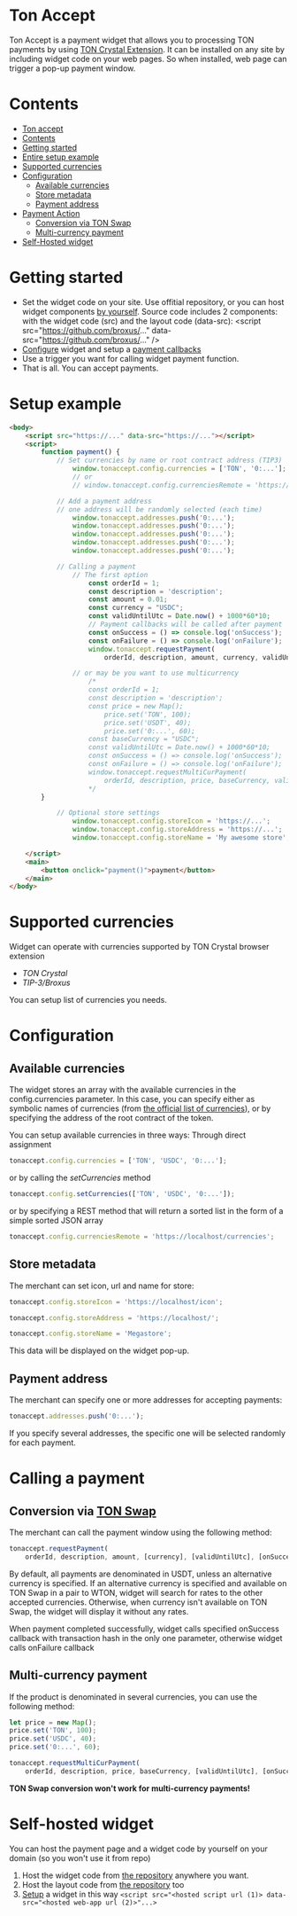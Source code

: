 # Ton Accept

Ton Accept is a payment widget that allows you to processing TON payments by using [TON Crystal Extension](https://l1.broxus.com/freeton/wallet).
It can be installed on any site by including widget code on your web pages. So when installed, web page can trigger a pop-up payment window.


# Contents

- [Ton accept](#ton-accept)
- [Contents](#contents)
- [Getting started](#getting-started)
- [Entire setup example](#setup-example)
- [Supported currencies](#supported-currencies)
- [Configuration](#available-currencies)
    - [Available currencies](#available-currencies)
    - [Store metadata](#store-metadata)
    - [Payment address](#payment-address)
- [Payment Action](#conversion-via-ton-swap)
    - [Conversion via TON Swap](#conversion-via-ton-swap)
    - [Multi-currency payment](#multi-currency-payment)
- [Self-Hosted widget](#self-hosted-widget)


# Getting started

<!-- - Install TON Crystal [browser extension](https://chrome.google.com/webstore/detail/ton-crystal-wallet/cgeeodpfagjceefieflmdfphplkenlfk) -->
- Set the widget code on your site. Use offitial repository, or you can host widget components [by yourself](#self-hosted-widget). Source code includes 2 components: with the widget code (src) and the layout code (data-src):
    \<script src="https://github.com/broxus/..."  data-src="https://github.com/broxus/..." \/\>
- [Сonfigure](#configuration) widget and setup a [payment callbacks](#calling-a-payment)
- Use a trigger you want for calling widget payment function.
- That is all. You can accept payments.

# Setup example


```html
<body>
    <script src="https://..." data-src="https://..."></script>
    <script>
        function payment() {
            // Set currencies by name or root contract address (TIP3)
                window.tonaccept.config.currencies = ['TON', '0:...'];
                // or
                // window.tonaccept.config.currenciesRemote = 'https://...';

            // Add a payment address
            // one address will be randomly selected (each time)
                window.tonaccept.addresses.push('0:...');
                window.tonaccept.addresses.push('0:...');
                window.tonaccept.addresses.push('0:...');
                window.tonaccept.addresses.push('0:...');
                window.tonaccept.addresses.push('0:...');

            // Calling a payment
                // The first option
                    const orderId = 1;
                    const description = 'description';
                    const amount = 0.01;
                    const currency = "USDC";
                    const validUntilUtc = Date.now() + 1000*60*10;
                    // Payment callbacks will be called after payment
                    const onSuccess = () => console.log('onSuccess');
                    const onFailure = () => console.log('onFailure');
                    window.tonaccept.requestPayment(
                        orderId, description, amount, currency, validUntilUtc, onSuccess, onFailure);

                // or may be you want to use multicurrency
                    /*
                    const orderId = 1;
                    const description = 'description';
                    const price = new Map();
                        price.set('TON', 100);
                        price.set('USDT', 40);
                        price.set('0:...', 60);
                    const baseCurrency = "USDC";
                    const validUntilUtc = Date.now() + 1000*60*10;
                    const onSuccess = () => console.log('onSuccess');
                    const onFailure = () => console.log('onFailure');
                    window.tonaccept.requestMultiCurPayment(
                        orderId, description, price, baseCurrency, validUntilUtc, onSuccess, onFailure);
                    */
        }

            // Optional store settings
                window.tonaccept.config.storeIcon = 'https://...';
                window.tonaccept.config.storeAddress = 'https://...';
                window.tonaccept.config.storeName = 'My awesome store';

    </script>
    <main>
        <button onclick="payment()">payment</button>
    </main>
</body>
```



# Supported currencies

Widget can operate with currencies supported by TON Crystal browser extension 
- *TON Crystal*
- *TIP-3/Broxus*

You can setup list of currencies you needs.


# Configuration

## Available currencies
The widget stores an array with the available currencies in the config.currencies parameter. In this case, you can specify either as symbolic names of currencies (from [the official list of currencies](https://github.com/broxus/ton-assets/blob/master/manifest.json)), or by specifying the address of the root contract of the token.

You can setup available currencies in three ways:
Through direct assignment

```javascript
tonaccept.config.currencies = ['TON', 'USDC', '0:...'];
```

or by calling the *setCurrencies* method

```javascript
tonaccept.config.setCurrencies(['TON', 'USDC', '0:...']);
```
or by specifying a REST method that will return a sorted list in the form of a simple sorted JSON array

```javascript
tonaccept.config.currenciesRemote = 'https://localhost/currencies';
```


## Store metadata

The merchant can set icon, url and name for store:

```javascript
tonaccept.config.storeIcon = 'https://localhost/icon';

tonaccept.config.storeAddress = 'https://localhost/';

tonaccept.config.storeName = 'Megastore';
```

This data will be displayed on the widget pop-up.


## Payment address

The merchant can specify one or more addresses for accepting payments:

```javascript
tonaccept.addresses.push('0:...');
```
If you specify several addresses, the specific one will be selected randomly for each payment.



# Calling a payment

## Conversion via [TON Swap](https://tonswap.io/)

The merchant can call the payment window using the following method:

```javascript
tonaccept.requestPayment(
    orderId, description, amount, [currency], [validUntilUtc], [onSuccess], [onFailure]);
```

By default, all payments are denominated in USDT, unless an alternative currency is specified. If an alternative currency is specified and available on TON Swap in a pair to WTON, widget will search for rates to the other accepted currencies. Otherwise, when currency isn't available on TON Swap, the widget will display it without any rates.

When payment completed successfully, widget calls specified onSuccess callback with transaction hash in the only one parameter, otherwise widget calls onFailure callback

## Multi-currency payment

If the product is denominated in several currencies, you can use the following method:


```javascript
let price = new Map();
price.set('TON', 100);
price.set('USDC', 40);
price.set('0:...', 60);

tonaccept.requestMultiCurPayment(
    orderId, description, price, baseCurrency, [validUntilUtc], [onSuccess], [onFailure]);
```

**TON Swap conversion won't work for multi-currency payments!**


# Self-hosted widget
You can host the payment page and a widget code by yourself on your domain (so you won't use it from repo)

1. Host the widget code from [the repository](#) anywhere you want.
2. Host the layout code from [the repository](#) too
3. [Setup](#setup-example) a widget in this way ``` <script src="<hosted script url (1)> data-src="<hosted web-app url (2)>"...> ```
